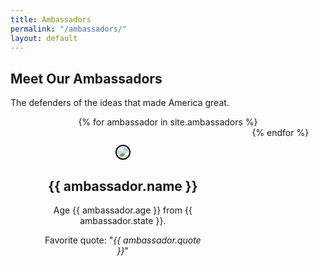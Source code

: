 ```yaml
---
title: Ambassadors
permalink: "/ambassadors/"
layout: default
---
```


<style>
  .ambassadors-list {
    display: flex;
    justify-content: space-around;
    max-width: 100%;
    flex-wrap: wrap;
    text-align: center;
  }

  .ambassador {
    max-width: 250px;
    display: relative;
    margin: 2em;
  }
</style>

<div class="topnav-spacer"></div>
<div class="content section">
  <h2 class="red-header">Meet Our Ambassadors</h2>
  <p>The defenders of the ideas that made America great.</p>
</div>
<div class="ambassadors-list index-sections content section wide">
  {% for ambassador in site.ambassadors %}
    <div class="ambassador">
      <img src="{{ ambassador.image }}" style="border-radius: 50%;max-width: 150px;border: 2px #000 solid;padding: 2px;">
      <h2>{{ ambassador.name }}</h2>
      <p>Age {{ ambassador.age }} from {{ ambassador.state }}.</p>
      <p>Favorite quote: "<i>{{ ambassador.quote }}</i>"</p>
    </div>
  {% endfor %}
</div>